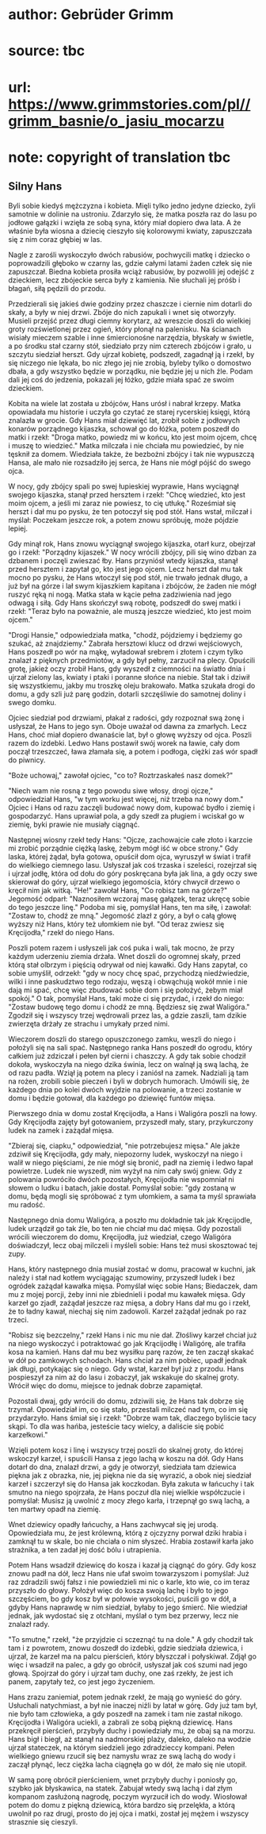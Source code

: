 # author: Gebrüder Grimm
# source: tbc
# url: https://www.grimmstories.com/pl//grimm_basnie/o_jasiu_mocarzu
# note: copyright of translation tbc

## Silny Hans 

Byli sobie kiedyś mężczyzna i kobieta. Mięli tylko jedno jedyne dziecko,
żyli samotnie w dolinie na ustroniu. Zdarzyło się, że matka poszła raz
do lasu po jodłowe gałązki i wzięła ze sobą syna, który miał dopiero dwa
lata. A że właśnie była wiosna a dziecię cieszyło się kolorowymi kwiaty,
zapuszczała się z nim coraz głębiej w las.

Nagle z zarośli wyskoczyło dwóch rabusiów, pochwycili matkę i dziecko o
poprowadzili głęboko w czarny las, gdzie całymi latami żaden człek się
nie zapuszczał. Biedna kobieta prosiła wciąż rabusiów, by pozwolili jej
odejść z dzieckiem, lecz zbójeckie serca były z kamienia. Nie słuchali
jej próśb i błagań, siłą pędzili do przodu.

Przedzierali się jakieś dwie godziny przez chaszcze i ciernie nim
dotarli do skały, a były w niej drzwi. Zbóje do nich zapukali i wnet się
otworzyły. Musieli przejść przez długi ciemny korytarz, aż wreszcie
doszli do wielkiej groty rozświetlonej przez ogień, który płonął na
palenisku. Na ścianach wisiały mieczem szable i inne śmiercionośne
narzędzia, błyskały w świetle, a po środku stał czarny stół, siedziało
przy nim czterech zbójców i grało, u szczytu siedział herszt. Gdy ujrzał
kobietę, podszedł, zagadnął ją i rzekł, by się niczego nie lękała, bo
nic złego jej nie zrobią, byleby tylko o domostwo dbała, a gdy wszystko
będzie w porządku, nie będzie jej u nich źle. Podam dali jej coś do
jedzenia, pokazali jej łóżko, gdzie miała spać ze swoim dzieckiem.

Kobita na wiele lat została u zbójców, Hans urósł i nabrał krzepy. Matka
opowiadała mu historie i uczyła go czytać ze starej rycerskiej księgi,
którą znalazła w grocie. Gdy Hans miał dziewięć lat, zrobił sobie z
jodłowych konarów porządnego kijaszka, schował go do łóżka, potem
poszedł do matki i rzekł: "Droga matko, powiedz mi w końcu, kto jest
moim ojcem, chcę i muszę to wiedzieć." Matka milczała i nie chciała mu
powiedzieć, by nie tęsknił za domem. Wiedziała także, że bezbożni zbójcy
i tak nie wypuszczą Hansa, ale mało nie rozsadziło jej serca, że Hans
nie mógł pójść do swego ojca.

W nocy, gdy zbójcy spali po swej łupieskiej wyprawie, Hans wyciągnął
swojego kijaszka, stanął przed hersztem i rzekł: "Chcę wiedzieć, kto
jest moim ojcem, a jeśli mi zaraz nie powiesz, to cię utłukę."
Roześmiał się herszt i dał mu po pysku, że ten potoczył się pod stół.
Hans wstał, milczał i myślał: Poczekam jeszcze rok, a potem znowu
spróbuję, może pójdzie lepiej.

Gdy minął rok, Hans znowu wyciągnął swojego kijaszka, otarł kurz,
obejrzał go i rzekł: "Porządny kijaszek." W nocy wrócili zbójcy, pili
się wino dzban za dzbanem i poczęli zwieszać łby. Hans przyniósł wtedy
kijaszka, stanął przed hersztem i zapytał go, kto jest jego ojcem. Lecz
herszt dał mu tak mocno po pysku, że Hans wtoczył się pod stół, nie
trwało jednak długo, a już był na górze i lał swym kijaszkiem kapitana i
zbójców, że żaden nie mógł ruszyć ręką ni nogą. Matka stała w kącie
pełna zadziwienia nad jego odwagą i siłą. Gdy Hans skończył swą robotę,
podszedł do swej matki i rzekł: "Teraz było na poważnie, ale muszą
jeszcze wiedzieć, kto jest moim ojcem."

"Drogi Hansie," odpowiedziała matka, "chodź, pójdziemy i będziemy go
szukać, aż znajdziemy." Zabrała hersztowi klucz od drzwi wejściowych,
Hans poszedł po wór na mąkę, wyładował srebrem i złotem i czym tylko
znalazł z pięknych przedmiotów, a gdy był pełny, zarzucił na plecy.
Opuścili grotę, jakież oczy zrobił Hans, gdy wyszedł z ciemności na
światło dnia i ujrzał zielony las, kwiaty i ptaki i poranne słońce na
niebie. Stał tak i dziwił się wszystkiemu, jakby mu troszkę oleju
brakowało. Matka szukała drogi do domu, a gdy szli już parę godzin,
dotarli szczęśliwie do samotnej doliny i swego domku.

Ojciec siedział pod drzwiami, płakał z radości, gdy rozpoznał swą żonę i
usłyszał, że Hans to jego syn. Oboje uważał od dawna za zmarłych. Lecz
Hans, choć miał dopiero dwanaście lat, był o głowę wyższy od ojca.
Poszli razem do izdebki. Ledwo Hans postawił swój worek na ławie, cały
dom począł trzeszczeć, ława złamała się, a potem i podłoga, ciężki zaś
wór spadł do piwnicy.

"Boże uchowaj," zawołał ojciec, "co to? Roztrzaskałeś nasz domek?"

"Niech wam nie rosną z tego powodu siwe włosy, drogi ojcze,"
odpowiedział Hans, "w tym worku jest więcej, niż trzeba na nowy dom."
Ojciec i Hans od razu zaczęli budować nowy dom, kupować bydło i ziemię i
gospodarzyć. Hans uprawiał pola, a gdy szedł za pługiem i wciskał go w
ziemię, byki prawie nie musiały ciągnąć.

Następnej wiosny rzekł tedy Hans: "Ojcze, zachowajcie całe złoto i
karzcie mi zrobić porządnie ciężką laskę, żebym mógł iść w obce
strony." Gdy laska, której żądał, była gotowa, opuścił dom ojca,
wyruszył w świat i trafił do wielkiego ciemnego lasu. Usłyszał jak coś
trzaska i szeleści, rozejrzał się i ujrzał jodłę, która od dołu do góry
poskręcana była jak lina, a gdy oczy swe skierował do góry, ujrzał
wielkiego jegomościa, który chwycił drzewo o kręcił nim jak witką.
"He!" zawołał Hans, "Co robisz tam na górze?" Jegomość odparł:
"Naznosiłem wczoraj masę gałązek, teraz ukręcę sobie do tego jeszcze
linę." Podoba mi się, pomyślał Hans, ten ma siłę, i zawołał: "Zostaw
to, chodź ze mną." Jegomość zlazł z góry, a był o całą głowę wyższy niż
Hans, który też ułomkiem nie był. "Od teraz zwiesz się Kręcijodła,"
rzekł do niego Hans.

Poszli potem razem i usłyszeli jak coś puka i wali, tak mocno, że przy
każdym uderzeniu ziemia drżała. Wnet doszli do ogromnej skały, przed
którą stał olbrzym i pięścią odrywał od niej kawałki. Gdy Hans zapytał,
co sobie umyślił, odrzekł: "gdy w nocy chcę spać, przychodzą
niedźwiedzie, wilki i inne paskudztwo tego rodzaju, węszą i obwąchują
wokół mnie i nie dają mi spać, chcę więc zbudować sobie dom i się
położyć, żebym miał spokój." O tak, pomyślał Hans, taki może ci się
przydać, i rzekł do niego: "Zostaw budowę tego domu i chodź ze mną.
Będziesz się zwał Waligóra." Zgodził się i wszyscy trzej wędrowali
przez las, a gdzie zaszli, tam dzikie zwierzęta drżały ze strachu i
umykały przed nimi.

Wieczorem doszli do starego opuszczonego zamku, weszli do niego i
położyli się na sali spać. Następnego ranka Hans poszedł do ogrodu,
który całkiem już zdziczał i pełen był cierni i chaszczy. A gdy tak
sobie chodził dokoła, wyskoczyła na niego dzika świnia, lecz on walnął
ją swą lachą, że od razu padła. Wziął ją potem na plecy i zaniósł na
zamek. Nadziali ją tam na rożen, zrobili sobie pieczeń i byli w dobrych
humorach. Umówili się, że każdego dnia po kolei dwóch wyjdzie na
polowanie, a trzeci zostanie w domu i będzie gotował, dla każdego po
dziewięć funtów mięsa.

Pierwszego dnia w domu został Kręcijodła, a Hans i Waligóra poszli na
łowy. Gdy Kręcijodła zajęty był gotowaniem, przyszedł mały, stary,
przykurczony ludek na zamek i zażądał mięsa.

"Zbieraj się, ciapku," odpowiedział, "nie potrzebujesz mięsa." Ale
jakże zdziwił się Kręcijodła, gdy mały, niepozorny ludek, wyskoczył na
niego i walił w niego pięściami, że nie mógł się bronić, padł na ziemię
i ledwo łapał powietrze. Ludek nie wyszedł, nim wyżył na nim cały swój
gniew. Gdy z polowania powróciło dwóch pozostałych, Kręcijodła nie
wspomniał ni słowem o ludku i batach, jakie dostał. Pomyślał sobie:
"gdy zostaną w domu, będą mogli się spróbować z tym ułomkiem, a sama ta
myśl sprawiała mu radość.

Następnego dnia domu Waligóra, a poszło mu dokładnie tak jak Kręcijodle,
ludek urządził go tak źle, bo ten nie chciał mu dać mięsa. Gdy pozostali
wrócili wieczorem do domu, Kręcijodła, już wiedział, czego Waligóra
doświadczył, lecz obaj milczeli i myśleli sobie: Hans też musi
skosztować tej zupy.

Hans, który następnego dnia musiał zostać w domu, pracował w kuchni, jak
należy i stał nad kotłem wyciągając szumowiny, przyszedł ludek i bez
ogródek zażądał kawałka mięsa. Pomyślał więc sobie Hans; Biedaczek, dam
mu z mojej porcji, żeby inni nie zbiednieli i podał mu kawałek mięsa.
Gdy karzeł go zjadł, zażądał jeszcze raz mięsa, a dobry Hans dał mu go i
rzekł, że to ładny kawał, niechaj się nim zadowoli. Karzeł zażądał
jednak po raz trzeci.

"Robisz się bezczelny," rzekł Hans i nic mu nie dał. Złośliwy karzeł
chciał już na niego wyskoczyć i potraktować go jak Krącijodłę i
Waligórę, ale trafiła kosa na kamień. Hans dał mu bez wysiłku parę
razów, że ten zaczął skakać w dół po zamkowych schodach. Hans chciał za
nim pobiec, upadł jednak jak długi, potykając się o niego. Gdy wstał,
karzeł był już z przodu. Hans pospieszył za nim aż do lasu i zobaczył,
jak wskakuje do skalnej groty. Wrócił więc do domu, miejsce to jednak
dobrze zapamiętał.

Pozostali dwaj, gdy wrócili do domu, zdziwili się, że Hans tak dobrze
się trzymał. Opowiedział im, co się stało, przestali milczeć nad tym, co
im się przydarzyło. Hans śmiał się i rzekł: "Dobrze wam tak, dlaczego
byliście tacy skąpi. To dla was hańba, jesteście tacy wielcy, a daliście
się pobić karzełkowi."

Wzięli potem kosz i linę i wszyscy trzej poszli do skalnej groty, do
której wskoczył karzeł, i spuścili Hansa z jego lachą w koszu na dół.
Gdy Hans dotarł do dna, znalazł drzwi, a gdy je otworzył, siedziała tam
dziewica piękna jak z obrazka, nie, jej piękna nie da się wyrazić, a
obok niej siedział karzeł i szczerzył się do Hansa jak koczkodan. Była
zakuta w łańcuchy i tak smutno na niego spojrzała, że Hans poczuł dla
niej wielkie współczucie i pomyślał: Musisz ją uwolnić z mocy złego
karła, i trzepnął go swą lachą, a ten martwy opadł na ziemię.

Wnet dziewicy opadły łańcuchy, a Hans zachwycał się jej urodą.
Opowiedziała mu, że jest królewną, którą z ojczyzny porwał dziki hrabia
i zamknął tu w skale, bo nie chciała o nim słyszeć. Hrabia zostawił
karła jako strażnika, a ten zadał jej dość bólu i utrapienia.

Potem Hans wsadził dziewicę do kosza i kazał ją ciągnąć do góry. Gdy
kosz znowu padł na dół, lecz Hans nie ufał swoim towarzyszom i pomyślał:
Już raz zdradzili swój fałsz i nie powiedzieli mi nic o karle, kto wie,
co im teraz przyszło do głowy. Położył więc do kosza swoją lachę i było
to jego szczęściem, bo gdy kosz był w połowie wysokości, puścili go w
dół, a gdyby Hans naprawdę w nim siedział, byłaby to jego śmierć. Nie
wiedział jednak, jak wydostać się z otchłani, myślał o tym bez przerwy,
lecz nie znalazł rady.

"To smutne," rzekł, "że przyjdzie ci sczeznąć tu na dole." A gdy
chodził tak tam i z powrotem, znowu doszedł do izdebki, gdzie siedziała
dziewica, i ujrzał, że karzeł ma na palcu pierścień, który błyszczał i
połyskiwał. Zdjął go więc i wsadził na palec, a gdy go obrócił, usłyszał
jak coś szumi nad jego głową. Spojrzał do góry i ujrzał tam duchy, one
zaś rzekły, że jest ich panem, zapytały też, co jest jego życzeniem.

Hans zrazu zaniemiał, potem jednak rzekł, że mają go wynieść do góry.
Usłuchali natychmiast, a był nie inaczej niźli by latał w górę. Gdy już
tam był, nie było tam człowieka, a gdy poszedł na zamek i tam nie zastał
nikogo. Kręcijodła i Waligóra uciekli, a zabrali ze sobą piękną
dziewicę. Hans przekręcił pierścień, przybyły duchy i powiedziały mu, że
obaj są na morzu. Hans bigł i biegł, aż stanął na nadmorskiej plaży,
daleko, daleko na wodzie ujrzał stateczek, na którym siedzieli jego
zdradzieccy kompani. Pełen wielkiego gniewu rzucił się bez namysłu wraz
ze swą lachą do wody i zaczął płynąć, lecz ciężka lacha ciągnęła go w
dół, że mało się nie utopił.

W samą porę obrócił pierścieniem, wnet przybyły duchy i poniosły go,
szybko jak błyskawica, na statek. Zabujał wtedy swą lachą i dał złym
kompanom zasłużoną nagrodę, poczym wyrzucił ich do wody. Wiosłował potem
do domu z piękną dziewicą, która bardzo się przelękła, a którą uwolnił
po raz drugi, prosto do jej ojca i matki, został jej mężem i wszyscy
strasznie się cieszyli.
